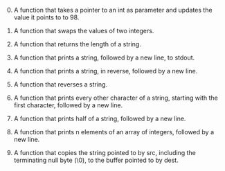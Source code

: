 0. A  function that takes a pointer to an int as parameter and updates the value it points to to 98.


1. A function that swaps the values of two integers.


2. A function that returns the length of a string.


3. A  function that prints a string, followed by a new line, to stdout.


4. A function that prints a string, in reverse, followed by a new line.


5. A function that reverses a string.


6. A  function that prints every other character of a string, starting with the first character, followed by a new line.


7. A function that prints half of a string, followed by a new line.


8. A function that prints n elements of an array of integers, followed by a new line.


9. A function that copies the string pointed to by src, including the terminating null byte (\0), to the buffer pointed to by dest.

